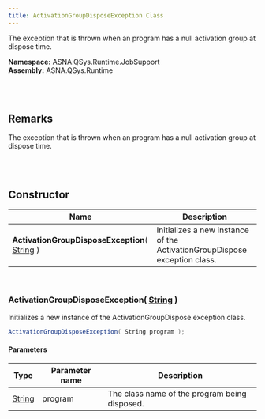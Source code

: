 ```yaml
---
title: ActivationGroupDisposeException Class
---
```


The exception that is thrown when an program has a null activation group at dispose time.

**Namespace:** ASNA.QSys.Runtime.JobSupport <br/>
**Assembly:** ASNA.QSys.Runtime

<br>
<br>

## Remarks

The exception that is thrown when an program has a null activation group at dispose time.

[//]: # ($$TODO: Complete the Remarks section.)

<br>
<br>

## Constructor

| Name |  Description 
| --- | --- 
| **ActivationGroupDisposeException**( [String](https://docs.microsoft.com/en-us/dotnet/api/system.string) ) | Initializes a new instance of the ActivationGroupDispose exception class.

<br>

### ActivationGroupDisposeException( [String](https://docs.microsoft.com/en-us/dotnet/api/system.string) )

Initializes a new instance of the ActivationGroupDispose exception class.

```cs
ActivationGroupDisposeException( String program );
```

#### Parameters

| Type | Parameter name | Description
| --- | --- | ---
| [String](https://docs.microsoft.com/en-us/dotnet/api/system.string) | program | The class name of the program being disposed. 

<br>


<br>
<br>

